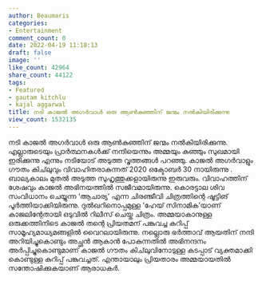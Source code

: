 ```yaml
---
author: Beaumaris
categories:
- Entertainment
comment_count: 0
date: 2022-04-19 11:18:13
draft: false
image: ''
like_count: 42964
share_count: 44122
tags:
- Featured
- gautam kitchlu
- kajal aggarwal
title: നടി കാജൽ അഗര്‍വാള്‍ ഒരു ആൺകുഞ്ഞിന് ജന്മം നൽകിയിരിക്കുന്നു
view_count: 1532135
---
```


നടി കാജൽ അഗര്‍വാള്‍ ഒരു ആൺകുഞ്ഞിന് ജന്മം നൽകിയിരിക്കുന്നു. എല്ലാരുടെയും പ്രാർത്ഥനകൾക്ക് നന്ദിയെന്നും അമ്മയും കുഞ്ഞും സുഖമായി ഇരിക്കുന്നു എന്നും നടിയോട് അടുത്ത വൃത്തങ്ങൾ പറഞ്ഞു. കാജൽ അഗർവാളും ഗൗതം കിച്‌ലുവും വിവാഹിതരാകുന്നത് 2020 ഒക്ടോബർ 30 നായിരുന്നു . ബാല്യകാലം മുതൽ അടുത്ത സുഹൃത്തുക്കളായിരുന്നു ഇരുവരും. വിവാഹത്തിന് ശേഷവും കാജൽ അഭിനയത്തിൽ സജീവമായിരുന്നു. കൊരട്ടാല ശിവ സംവിധാനം ചെയ്യുന്ന ‘ആചാര്യ’ എന്ന ചിരഞ്ജീവി ചിത്രത്തിന്റെ ഷൂട്ടിങ് പൂര്‍ത്തിയാക്കിയിരുന്നു. ദുല്‍ഖറിനൊപ്പമുള്ള ‘ഹേയ് സിനാമിക’യാണ് കാജലിന്റേതായി ഒടുവിൽ റിലീസ് ചെയ്ത ചിത്രം. അമ്മയാകാനുള്ള ഒരുക്കത്തിനിടെ കാജൽ തന്റെ പ്രിയതമന് പങ്കുവച്ച കുറിപ്പ് സാമൂഹ്യമാധ്യമങ്ങളിൽ വൈറലായിരുന്നു. നല്ലൊരു ഭർത്താവ് ആയതിന് നന്ദി അറിയിച്ചുകൊണ്ടും അച്ഛൻ ആകാൻ പോകുന്നതിൽ അഭിനന്ദനം അർപ്പിച്ചുകൊണ്ടുമാണ് കാജൽ ഗൗതം കിച്‌ലുവിനോടുള്ള കടപ്പാട് വ്യക്തമാക്കി കൊണ്ടുള്ള കുറിപ്പ് പങ്കുവച്ചത്. എന്തായാലും പ്രിയതാരം അമ്മയായതിൽ സന്തോഷിക്കുകയാണ് ആരാധകർ.